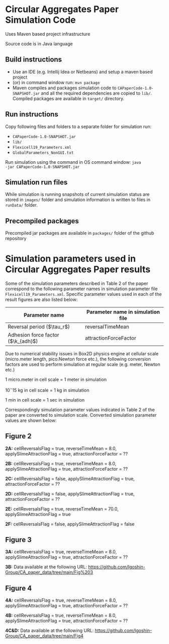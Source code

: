 # Circular Aggregates Paper Simulation Code
Uses Maven based project infrastructure

Source code is in Java language

## Build instructions

- Use an IDE (e.g. Intellij Idea or Netbeans) and setup a maven based project
- (or) in command window run: 
<code>mvn package</code>
- Maven compiles and packages simulation code to <code>CAPaperCode-1.0-SNAPSHOT.jar</code> and all the required dependencies are copied to <code>lib/</code>. Compiled packages are available in <code>target/</code> directory.

## Run instructions

 Copy following files and folders to a separate folder for simulation run:
  * <code>CAPaperCode-1.0-SNAPSHOT.jar</code>
  * <code>lib/</code>
  * <code>Flexicell19_Parameters.xml</code>
  * <code>GlobalParameters_NonGUI.txt</code>

Run simulation using the command in OS command window: <code>java -jar CAPaperCode-1.0-SNAPSHOT.jar</code>

## Simulation run files

 While simulation is running snapshots of current simulation status are stored in <code>images/</code> folder and simulation information is written to files in <code>runData/</code> folder. 

## Precompiled packages

 Precompiled jar packages are available in <code>packages/</code> folder of the github repository 
 
# Simulation parameters used in Circular Aggregates Paper results
Some of the simulation parameters described in Table 2 of the paper correspond to the following parameter names in simulation parameter file <code>Flexicell19_Parameters.xml</code>. Specific parameter values used in each of the result figures are also listed below:

<html>
 <table>
  <thead>
   <tr>
    <th>Parameter name</th>
    <th>Parameter name in simulation file</th>
   </tr>
  </thead>
  <tr>
   <td>Reversal period ($\tau_r$)</td>
   <td>reversalTimeMean</td>
  </tr>
  <tr>
   <td>Adhesion force factor ($\k_{adh}$)</td>
   <td>attractionForceFactor</td>
  </tr>
 </table>
</html>

Due to numerical stability issues in Box2D physics engine at cellular scale (micro.meter length, pico.Newton force etc.), the following conversion factors are used to perform simulation at regular scale (e.g. meter, Newton etc.)

1 micro.meter in cell scale = 1 meter in simulation

$10^-15$ kg in cell scale = 1 kg in simulation

1 min in cell scale = 1 sec in simulation

Correspondingly simulation parameter values indicated in Table 2 of the paper are converted to simulation scale. Converted simulation parameter values are shown below:

## Figure 2
**2A:** cellReversalsFlag = true, reverseTimeMean = 8.0, applySlimeAttractionFlag = true, attractionForceFactor = ??

**2B:** cellReversalsFlag = true, reverseTimeMean = 8.0, applySlimeAttractionFlag = true, attractionForceFactor = ??

**2C:** cellReversalsFlag = false, applySlimeAttractionFlag = true, attractionForceFactor = ??

**2D:** cellReversalsFlag = false, applySlimeAttractionFlag = true, attractionForceFactor = ??

**2E:** cellReversalsFlag = true, reverseTimeMean = 70.0, applySlimeAttractionFlag = true

**2F:** cellReversalsFlag = false, applySlimeAttractionFlag = false

## Figure 3
**3A:** cellReversalsFlag = true, reverseTimeMean = 8.0, applySlimeAttractionFlag = true, attractionForceFactor = ??

**3B:** Data available at the following URL: https://github.com/Igoshin-Group/CA_paper_data/tree/main/Fig%203

## Figure 4
**4A:** cellReversalsFlag = true, reverseTimeMean = 8.0, applySlimeAttractionFlag = true, attractionForceFactor = ??

**4B:** cellReversalsFlag = true, reverseTimeMean = 8.0, applySlimeAttractionFlag = true, attractionForceFactor = ??

**4C&D:** Data available at the following URL: https://github.com/Igoshin-Group/CA_paper_data/tree/main/Fig4
